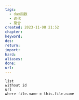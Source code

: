 ```yaml
---
tags:
  - dax函数
  - 迭代
  - 聚合
created: 2023-11-08 21:52
chapter: 
keyword: 
des: 
return: 
import: 
hard: 
aliases: 
done: 
url:
---
```

```dataview
list 
without id
url
where file.name = this.file.name
```
